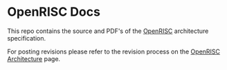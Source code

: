 # OpenRISC Docs

This repo contains the source and PDF's of the [OpenRISC](http://openrisc.io) 
architecture specification. 

For posting revisions please refer to the revision process on the
[OpenRISC Architecture](http://openrisc.io/architecture) page.
